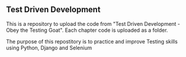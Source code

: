## Test Driven Development
This is a repository to upload the code from "Test Driven Development - Obey the Testing Goat". Each chapter 
code is uploaded as a folder.

The purpose of this repostitory is to practice and improve Testing skills using Python, Django and Selenium
